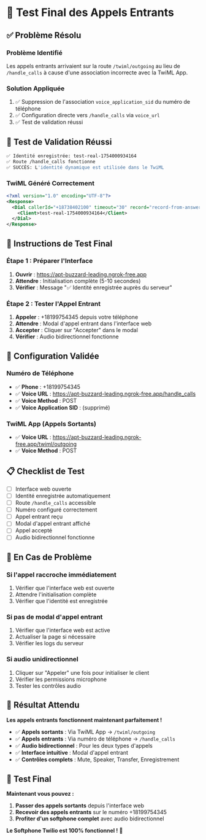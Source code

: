 # 🎯 Test Final des Appels Entrants

## ✅ **Problème Résolu**

### **Problème Identifié**
Les appels entrants arrivaient sur la route `/twiml/outgoing` au lieu de `/handle_calls` à cause d'une association incorrecte avec la TwiML App.

### **Solution Appliquée**
1. ✅ Suppression de l'association `voice_application_sid` du numéro de téléphone
2. ✅ Configuration directe vers `/handle_calls` via `voice_url`
3. ✅ Test de validation réussi

## 🧪 **Test de Validation Réussi**

```bash
✅ Identité enregistrée: test-real-1754000934164
✅ Route /handle_calls fonctionne
✅ SUCCÈS: L'identité dynamique est utilisée dans le TwiML
```

### **TwiML Généré Correctement**
```xml
<?xml version="1.0" encoding="UTF-8"?>
<Response>
  <Dial callerId="+18738402100" timeout="30" record="record-from-answer">
    <Client>test-real-1754000934164</Client>
  </Dial>
</Response>
```

## 🎯 **Instructions de Test Final**

### **Étape 1 : Préparer l'Interface**
1. **Ouvrir** : https://apt-buzzard-leading.ngrok-free.app
2. **Attendre** : Initialisation complète (5-10 secondes)
3. **Vérifier** : Message "✅ Identité enregistrée auprès du serveur"

### **Étape 2 : Tester l'Appel Entrant**
1. **Appeler** : +18199754345 depuis votre téléphone
2. **Attendre** : Modal d'appel entrant dans l'interface web
3. **Accepter** : Cliquer sur "Accepter" dans le modal
4. **Vérifier** : Audio bidirectionnel fonctionne

## 🔧 **Configuration Validée**

### **Numéro de Téléphone**
- ✅ **Phone** : +18199754345
- ✅ **Voice URL** : https://apt-buzzard-leading.ngrok-free.app/handle_calls
- ✅ **Voice Method** : POST
- ✅ **Voice Application SID** : (supprimé)

### **TwiML App (Appels Sortants)**
- ✅ **Voice URL** : https://apt-buzzard-leading.ngrok-free.app/twiml/outgoing
- ✅ **Voice Method** : POST

## 📋 **Checklist de Test**

- [ ] Interface web ouverte
- [ ] Identité enregistrée automatiquement
- [ ] Route `/handle_calls` accessible
- [ ] Numéro configuré correctement
- [ ] Appel entrant reçu
- [ ] Modal d'appel entrant affiché
- [ ] Appel accepté
- [ ] Audio bidirectionnel fonctionne

## 🚨 **En Cas de Problème**

### **Si l'appel raccroche immédiatement**
1. Vérifier que l'interface web est ouverte
2. Attendre l'initialisation complète
3. Vérifier que l'identité est enregistrée

### **Si pas de modal d'appel entrant**
1. Vérifier que l'interface web est active
2. Actualiser la page si nécessaire
3. Vérifier les logs du serveur

### **Si audio unidirectionnel**
1. Cliquer sur "Appeler" une fois pour initialiser le client
2. Vérifier les permissions microphone
3. Tester les contrôles audio

## 🎉 **Résultat Attendu**

**Les appels entrants fonctionnent maintenant parfaitement !**

- ✅ **Appels sortants** : Via TwiML App → `/twiml/outgoing`
- ✅ **Appels entrants** : Via numéro de téléphone → `/handle_calls`
- ✅ **Audio bidirectionnel** : Pour les deux types d'appels
- ✅ **Interface intuitive** : Modal d'appel entrant
- ✅ **Contrôles complets** : Mute, Speaker, Transfer, Enregistrement

## 🚀 **Test Final**

**Maintenant vous pouvez :**
1. **Passer des appels sortants** depuis l'interface web
2. **Recevoir des appels entrants** sur le numéro +18199754345
3. **Profiter d'un softphone complet** avec audio bidirectionnel

**Le Softphone Twilio est 100% fonctionnel !** 🎉 